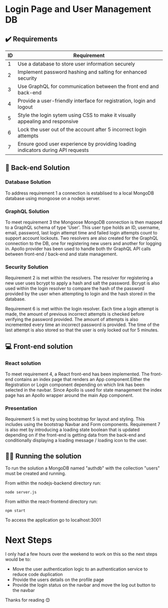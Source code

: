 # Login Page and User Management DB

## ✔️ Requirements

| ID         | Requirement     |
|--------------|-----------|
| 1 | Use a database to store user information securely |
| 2 | Implement password hashing and salting for enhanced security |
| 3 | Use GraphQL for communication between the front end and back-end |
| 4 | Provide a user-friendly interface for registration, login and logout  |
| 5 | Style the login sytem using CSS to make it visually appealing and responsive  |
| 6 | Lock the user out of the account after 5 incorrect login attempts |
| 7 | Ensure good user experience by providing loading indicators during API requests |

## 💾 Back-end Solution

### Database Solution 

To address requirement 1 a connection is establised to a local MongoDB database using mongoose on a nodejs server. 

### GraphQL Solution

To meet requirement 3 the Mongoose MongoDB connection is then mapped to a GraphQL schema of type 'User'. This user type holds an ID, username, email, password, last login attempt time and failed login attempts count to support account lockouts. Two resolvers are also created for the GraphQL connection to the DB, one for registering new users and another for logging in. Apollo provider has been used to handle both thr GraphQL API calls between front-end / back-end and state management.

### Security Solution

Requirement 2 is met within the resolvers. The resolver for registering a new user uses bcrypt to apply a hash and salt the password. Bcrypt is also used within the login resolver to compare the hash of the password provided by the user when attempting to login and the hash stored in the database.

Requirement 6 is met within the login resolver. Each time a login attempt is made, the amount of previous incorrect attempts is checked before verifying the password provided. The amount of attempts is also incremented every time an incorrect password is provided. The time of the last attempt is also stored so that the user is only locked out for 5 minutes.

## 💻 Front-end solution

### React solution

To meet requirement 4, a React front-end has been implemented. The front-end contains an index page that renders an App component.Either the Registration or Login component depending on which link has been selected in the navbar. Since Apollo is used for state management the index page has an Apollo wrapper around the main App component.

### Presentation

Requirement 5 is met by using bootstrap for layout and styling. This includes using the bootstrap Navbar and Form components. Requirement 7 is also met by introducing a loading state boolean that is updated depending on if the front-end is getting data from the back-end and conditionally displaying a loading message / loading icon to the user.

## 🏃‍♂️ Running the solution

To run the solution a MongoDB named "authdb" with the collection "users" must be created and running.

From within the nodejs-backend directory run:

```
node server.js
```

From within the react-frontend directory run:

```
npm start
```

To access the application go to localhost:3001

# Next Steps

I only had a few hours over the weekend to work on this so the next steps would be to:
* Move the user authentication logic to an authentication service to reduce code duplication
* Provide the users details on the profile page
* Provide the login status on the navbar and move the log out button to the navbar

Thanks for reading 😊